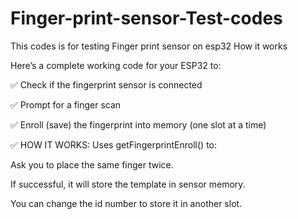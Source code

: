 # Finger-print-sensor-Test-codes
This codes is for testing Finger print sensor on esp32
How it works

Here’s a complete working code for your ESP32 to:

✅ Check if the fingerprint sensor is connected

✅ Prompt for a finger scan

✅ Enroll (save) the fingerprint into memory (one slot at a time)

✅ HOW IT WORKS:
Uses getFingerprintEnroll() to:

Ask you to place the same finger twice.

If successful, it will store the template in sensor memory.

You can change the id number to store it in another slot.
